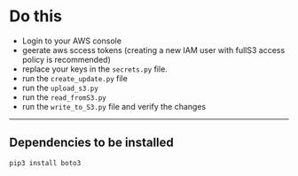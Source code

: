 # Do this
- Login to your AWS console
- geerate aws sccess tokens (creating a new IAM user with fullS3 access policy is recommended)
- replace your keys in the `secrets.py` file.
- run the  `create_update.py` file
- run the `upload_s3.py`
- run the `read_fromS3.py`
- run the `write_to_S3.py` file and verify the changes

---

## Dependencies to be installed
`pip3 install boto3`
